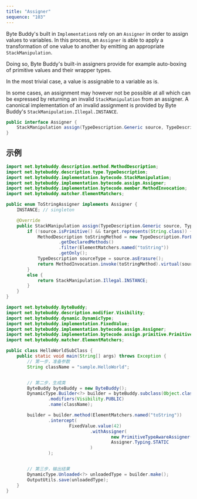 ```yaml
---
title: "Assigner"
sequence: "103"
---
```


Byte Buddy's built in `Implementation`s rely on an `Assigner` in order to assign values to variables.
In this process, an `Assigner` is able to apply a transformation of one value to another
by emitting an appropriate `StackManipulation`.

Doing so, Byte Buddy's built-in assigners provide for example auto-boxing of primitive values and their wrapper types.

In the most trivial case, a value is assignable to a variable as is.

In some cases, an assignment may however not be possible at all
which can be expressed by returning an invalid `StackManipulation` from an assigner.
A canonical implementation of an invalid assignment is provided by Byte Buddy's `StackManipulation.Illegal.INSTANCE`.

```java
public interface Assigner {
    StackManipulation assign(TypeDescription.Generic source, TypeDescription.Generic target, Typing typing);
}
```

## 示例

```java
import net.bytebuddy.description.method.MethodDescription;
import net.bytebuddy.description.type.TypeDescription;
import net.bytebuddy.implementation.bytecode.StackManipulation;
import net.bytebuddy.implementation.bytecode.assign.Assigner;
import net.bytebuddy.implementation.bytecode.member.MethodInvocation;
import net.bytebuddy.matcher.ElementMatchers;

public enum ToStringAssigner implements Assigner {
    INSTANCE; // singleton

    @Override
    public StackManipulation assign(TypeDescription.Generic source, TypeDescription.Generic target, Typing typing) {
        if (!source.isPrimitive() && target.represents(String.class)) {
            MethodDescription toStringMethod = new TypeDescription.ForLoadedType(Object.class)
                    .getDeclaredMethods()
                    .filter(ElementMatchers.named("toString"))
                    .getOnly();
            TypeDescription sourceType = source.asErasure();
            return MethodInvocation.invoke(toStringMethod).virtual(sourceType);
        }
        else {
            return StackManipulation.Illegal.INSTANCE;
        }
    }
}
```

```java
import net.bytebuddy.ByteBuddy;
import net.bytebuddy.description.modifier.Visibility;
import net.bytebuddy.dynamic.DynamicType;
import net.bytebuddy.implementation.FixedValue;
import net.bytebuddy.implementation.bytecode.assign.Assigner;
import net.bytebuddy.implementation.bytecode.assign.primitive.PrimitiveTypeAwareAssigner;
import net.bytebuddy.matcher.ElementMatchers;

public class HelloWorldSubClass {
    public static void main(String[] args) throws Exception {
        // 第一步，准备参数
        String className = "sample.HelloWorld";


        // 第二步，生成类
        ByteBuddy byteBuddy = new ByteBuddy();
        DynamicType.Builder<?> builder = byteBuddy.subclass(Object.class)
                .modifiers(Visibility.PUBLIC)
                .name(className);

        builder = builder.method(ElementMatchers.named("toString"))
                .intercept(
                        FixedValue.value(42)
                                .withAssigner(
                                        new PrimitiveTypeAwareAssigner(ToStringAssigner.INSTANCE),
                                        Assigner.Typing.STATIC
                                )
                );


        // 第三步，输出结果
        DynamicType.Unloaded<?> unloadedType = builder.make();
        OutputUtils.save(unloadedType);
    }
}
```





